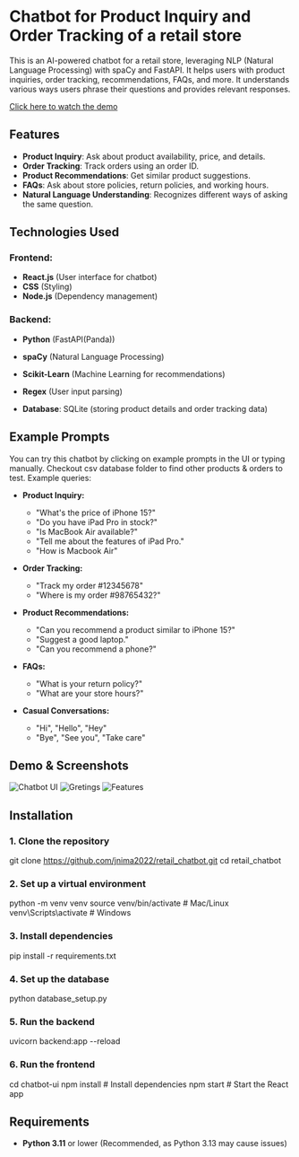 # Chatbot for Product Inquiry and Order Tracking of a retail store

This is an AI-powered chatbot for a retail store, leveraging NLP (Natural Language Processing) with spaCy and FastAPI. It helps users with product inquiries, order tracking, recommendations, FAQs, and more. It understands various ways users phrase their questions and provides relevant responses.

[Click here to watch the demo](https://private-user-images.githubusercontent.com/121528869/412168889-89a06a3d-dfb3-4b41-84e8-dab8b82b3519.mp4?jwt=eyJhbGciOiJIUzI1NiIsInR5cCI6IkpXVCJ9.eyJpc3MiOiJnaXRodWIuY29tIiwiYXVkIjoicmF3LmdpdGh1YnVzZXJjb250ZW50LmNvbSIsImtleSI6ImtleTUiLCJleHAiOjE3MzkzMDg4NTEsIm5iZiI6MTczOTMwODU1MSwicGF0aCI6Ii8xMjE1Mjg4NjkvNDEyMTY4ODg5LTg5YTA2YTNkLWRmYjMtNGI0MS04NGU4LWRhYjhiODJiMzUxOS5tcDQ_WC1BbXotQWxnb3JpdGhtPUFXUzQtSE1BQy1TSEEyNTYmWC1BbXotQ3JlZGVudGlhbD1BS0lBVkNPRFlMU0E1M1BRSzRaQSUyRjIwMjUwMjExJTJGdXMtZWFzdC0xJTJGczMlMkZhd3M0X3JlcXVlc3QmWC1BbXotRGF0ZT0yMDI1MDIxMVQyMTE1NTFaJlgtQW16LUV4cGlyZXM9MzAwJlgtQW16LVNpZ25hdHVyZT1jZjUxNjA1ZTM5ODJmYTAwZTQwMTM2MGIxMzRjZWZhYTdiYTZhYWExYWRkYmZlNjJiNjVhZmQwZTc5Y2ZmZmMxJlgtQW16LVNpZ25lZEhlYWRlcnM9aG9zdCJ9.rpmQmka1QwVu2my0jHBErqTDKruSzW_Cf0vPPkJTHcg)  

## Features
- **Product Inquiry**: Ask about product availability, price, and details.
- **Order Tracking**: Track orders using an order ID.
- **Product Recommendations**: Get similar product suggestions.
- **FAQs**: Ask about store policies, return policies, and working hours.
- **Natural Language Understanding**: Recognizes different ways of asking the same question.

## Technologies Used
### Frontend:
- **React.js** (User interface for chatbot)
- **CSS** (Styling)
- **Node.js** (Dependency management)

### Backend:
- **Python** (FastAPI(Panda))
- **spaCy** (Natural Language Processing)
- **Scikit-Learn** (Machine Learning for recommendations)
- **Regex** (User input parsing)

- **Database**: SQLite (storing product details and order tracking data)

## Example Prompts
You can try this chatbot by clicking on example prompts in the UI or typing manually. Checkout csv database folder to find other products & orders to test. Example queries:

- **Product Inquiry:**
  - "What's the price of iPhone 15?"
  - "Do you have iPad Pro in stock?"
  - "Is MacBook Air available?"
  - "Tell me about the features of iPad Pro."
  - "How is Macbook Air"

- **Order Tracking:**
  - "Track my order #12345678"
  - "Where is my order #98765432?"

- **Product Recommendations:**
  - "Can you recommend a product similar to iPhone 15?"
  - "Suggest a good laptop."
  - "Can you recommend a phone?"

- **FAQs:**
  - "What is your return policy?"
  - "What are your store hours?"

- **Casual Conversations:**
  - "Hi", "Hello", "Hey"
  - "Bye", "See you", "Take care"

## Demo & Screenshots
![Chatbot UI](media/bot1.png)
![Gretings](media/bot2.png)
![Features](media/bot4.png)

## Installation
### **1. Clone the repository**
git clone https://github.com/jnima2022/retail_chatbot.git
cd retail_chatbot

### **2. Set up a virtual environment**
python -m venv venv
source venv/bin/activate  # Mac/Linux
venv\\Scripts\\activate  # Windows

### **3. Install dependencies**
pip install -r requirements.txt

### **4. Set up the database**
python database_setup.py

### **5. Run the backend**
uvicorn backend:app --reload

### **6. Run the frontend**
cd chatbot-ui
npm install  # Install dependencies
npm start    # Start the React app

## Requirements
- **Python 3.11** or lower (Recommended, as Python 3.13 may cause issues)
